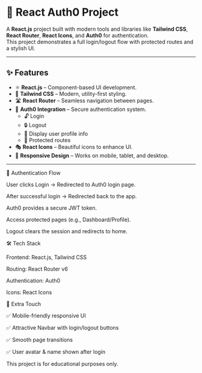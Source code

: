 # 🚀 React Auth0 Project

A **React.js** project built with modern tools and libraries like **Tailwind CSS**, **React Router**, **React Icons**, and **Auth0** for authentication.  
This project demonstrates a full login/logout flow with protected routes and a stylish UI.  

---

## ✨ Features

- ⚛️ **React.js** – Component-based UI development.
- 🎨 **Tailwind CSS** – Modern, utility-first styling.
- 🛣️ **React Router** – Seamless navigation between pages.
- 🔑 **Auth0 Integration** – Secure authentication system.
  - 🔓 Login
  - 🔒 Logout
  - 👤 Display user profile info
  - 🔐 Protected routes
- 🎭 **React Icons** – Beautiful icons to enhance UI.
- 📱 **Responsive Design** – Works on mobile, tablet, and desktop.

---
🔐 Authentication Flow

User clicks Login → Redirected to Auth0 login page.

After successful login → Redirected back to the app.

Auth0 provides a secure JWT token.

Access protected pages (e.g., Dashboard/Profile).

Logout clears the session and redirects to home.

🛠️ Tech Stack

   Frontend: React.js, Tailwind CSS

   Routing: React Router v6

   Authentication: Auth0

   Icons: React Icons

   🌟 Extra Touch

✅ Mobile-friendly responsive UI

✅ Attractive Navbar with login/logout buttons

✅ Smooth page transitions

✅ User avatar & name shown after login

This project is for educational purposes only.

